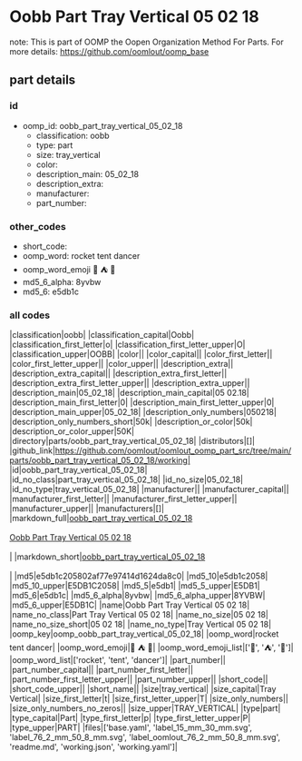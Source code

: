 # Oobb Part Tray Vertical 05 02 18  

note: This is part of OOMP the Oopen Organization Method For Parts. For more details: https://github.com/oomlout/oomp_base

##  part details





### id
* oomp_id: oobb_part_tray_vertical_05_02_18
  * classification: oobb
  * type: part
  * size: tray_vertical
  * color: 
  * description_main: 05_02_18
  * description_extra: 
  * manufacturer: 
  * part_number: 

### other_codes
* short_code: 
* oomp_word: rocket tent dancer
* oomp_word_emoji :rocket: :tent: :dancer:
* md5_6_alpha: 8yvbw
* md5_6: e5db1c

### all codes 
|classification|oobb|
|classification_capital|Oobb|
|classification_first_letter|o|
|classification_first_letter_upper|O|
|classification_upper|OOBB|
|color||
|color_capital||
|color_first_letter||
|color_first_letter_upper||
|color_upper||
|description_extra||
|description_extra_capital||
|description_extra_first_letter||
|description_extra_first_letter_upper||
|description_extra_upper||
|description_main|05_02_18|
|description_main_capital|05 02.18|
|description_main_first_letter|0|
|description_main_first_letter_upper|0|
|description_main_upper|05_02_18|
|description_only_numbers|050218|
|description_only_numbers_short|50k|
|description_or_color|50k|
|description_or_color_upper|50K|
|directory|parts/oobb_part_tray_vertical_05_02_18|
|distributors|[]|
|github_link|https://github.com/oomlout/oomlout_oomp_part_src/tree/main/parts/oobb_part_tray_vertical_05_02_18/working|
|id|oobb_part_tray_vertical_05_02_18|
|id_no_class|part_tray_vertical_05_02_18|
|id_no_size|05_02_18|
|id_no_type|tray_vertical_05_02_18|
|manufacturer||
|manufacturer_capital||
|manufacturer_first_letter||
|manufacturer_first_letter_upper||
|manufacturer_upper||
|manufacturers|[]|
|markdown_full|[oobb_part_tray_vertical_05_02_18](https://github.com/oomlout/oomlout_oomp_part_src/tree/main/parts/oobb_part_tray_vertical_05_02_18/working)<br>[](https://github.com/oomlout/oomlout_oomp_part_src/tree/main/parts/oobb_part_tray_vertical_05_02_18/working)<br>[Oobb Part Tray Vertical 05 02 18](https://github.com/oomlout/oomlout_oomp_part_src/tree/main/parts/oobb_part_tray_vertical_05_02_18/working)<br><br>|
|markdown_short|[oobb_part_tray_vertical_05_02_18](https://github.com/oomlout/oomlout_oomp_part_src/tree/main/parts/oobb_part_tray_vertical_05_02_18/working)<br><br>|
|md5|e5db1c205802af77e97414d1624da8c0|
|md5_10|e5db1c2058|
|md5_10_upper|E5DB1C2058|
|md5_5|e5db1|
|md5_5_upper|E5DB1|
|md5_6|e5db1c|
|md5_6_alpha|8yvbw|
|md5_6_alpha_upper|8YVBW|
|md5_6_upper|E5DB1C|
|name|Oobb Part Tray Vertical 05 02 18|
|name_no_class|Part Tray Vertical 05 02 18|
|name_no_size|05 02 18|
|name_no_size_short|05 02 18|
|name_no_type|Tray Vertical 05 02 18|
|oomp_key|oomp_oobb_part_tray_vertical_05_02_18|
|oomp_word|rocket tent dancer|
|oomp_word_emoji|:rocket: :tent: :dancer:|
|oomp_word_emoji_list|[':rocket:', ':tent:', ':dancer:']|
|oomp_word_list|['rocket', 'tent', 'dancer']|
|part_number||
|part_number_capital||
|part_number_first_letter||
|part_number_first_letter_upper||
|part_number_upper||
|short_code||
|short_code_upper||
|short_name||
|size|tray_vertical|
|size_capital|Tray Vertical|
|size_first_letter|t|
|size_first_letter_upper|T|
|size_only_numbers||
|size_only_numbers_no_zeros||
|size_upper|TRAY_VERTICAL|
|type|part|
|type_capital|Part|
|type_first_letter|p|
|type_first_letter_upper|P|
|type_upper|PART|
|files|['base.yaml', 'label_15_mm_30_mm.svg', 'label_76_2_mm_50_8_mm.svg', 'label_oomlout_76_2_mm_50_8_mm.svg', 'readme.md', 'working.json', 'working.yaml']|
